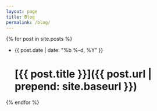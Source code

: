 ```yaml
---
layout: page
title: Blog
permalink: /blog/
---
```


{% for post in site.posts %}
  - {{ post.date | date: "%b %-d, %Y" }}
    # [{{ post.title }}]({{ post.url | prepend: site.baseurl }})
{% endfor %}
